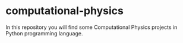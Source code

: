 # computational-physics
In this repository you will find some Computational Physics projects in Python programming language.

